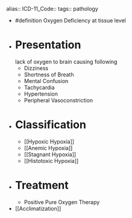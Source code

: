 alias::
ICD-11_Code::
tags:: pathology

- #definition Oxygen Deficiency at tissue level
- # Presentation
  lack of oxygen to brain causing following
	- Dizziness
	- Shortness of Breath
	- Mental Confusion
	- Tachycardia
	- Hypertension
	- Peripheral Vasoconstriction
- # Classification
	- [[Hypoxic Hypoxia]]
	- [[Anemic Hypoxia]]
	- [[Stagnant Hypoxia]]
	- [[Histotoxic Hypoxia]]
- # Treatment
	- Positive Pure Oxygen Therapy
- [[Acclimatization]]